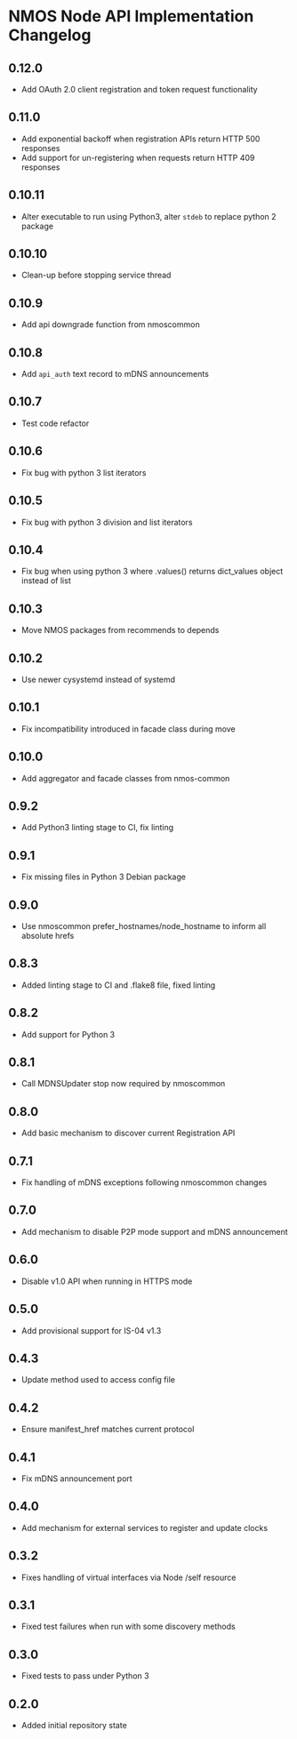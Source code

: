 # NMOS Node API Implementation Changelog

## 0.12.0
- Add OAuth 2.0 client registration and token request functionality

## 0.11.0
- Add exponential backoff when registration APIs return HTTP 500 responses
- Add support for un-registering when requests return HTTP 409 responses

## 0.10.11
- Alter executable to run using Python3, alter `stdeb` to replace python 2 package

## 0.10.10
- Clean-up before stopping service thread

## 0.10.9
- Add api downgrade function from nmoscommon

## 0.10.8
- Add `api_auth` text record to mDNS announcements

## 0.10.7
- Test code refactor

## 0.10.6
- Fix bug with python 3 list iterators

## 0.10.5
- Fix bug with python 3 division and list iterators

## 0.10.4
- Fix bug when using python 3 where .values() returns dict_values object instead of list

## 0.10.3
- Move NMOS packages from recommends to depends

## 0.10.2
- Use newer cysystemd instead of systemd

## 0.10.1
- Fix incompatibility introduced in facade class during move

## 0.10.0
- Add aggregator and facade classes from nmos-common

## 0.9.2
- Add Python3 linting stage to CI, fix linting

## 0.9.1
- Fix missing files in Python 3 Debian package

## 0.9.0
- Use nmoscommon prefer_hostnames/node_hostname to inform all absolute hrefs

## 0.8.3
- Added linting stage to CI and .flake8 file, fixed linting

## 0.8.2
- Add support for Python 3

## 0.8.1
- Call MDNSUpdater stop now required by nmoscommon

## 0.8.0
- Add basic mechanism to discover current Registration API

## 0.7.1
- Fix handling of mDNS exceptions following nmoscommon changes

## 0.7.0
- Add mechanism to disable P2P mode support and mDNS announcement

## 0.6.0
- Disable v1.0 API when running in HTTPS mode

## 0.5.0
- Add provisional support for IS-04 v1.3

## 0.4.3
- Update method used to access config file

## 0.4.2
- Ensure manifest_href matches current protocol

## 0.4.1
- Fix mDNS announcement port

## 0.4.0
- Add mechanism for external services to register and update clocks

## 0.3.2
- Fixes handling of virtual interfaces via Node /self resource

## 0.3.1
- Fixed test failures when run with some discovery methods

## 0.3.0
- Fixed tests to pass under Python 3

## 0.2.0
- Added initial repository state
